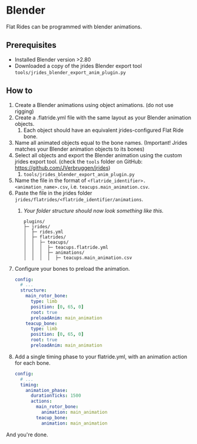# Blender

Flat Rides can be programmed with blender animations.

## Prerequisites
- Installed Blender version >2.80
- Downloaded a copy of the jrides Blender export tool `tools/jrides_blender_export_anim_plugin.py`

## How to

1. Create a Blender animations using object animations. (do not use rigging)
2. Create a .flatride.yml file with the same layout as your Blender animation objects.
   1. Each object should have an equivalent jrides-configured Flat Ride bone.
3. Name all animated objects equal to the bone names. (Important! Jrides matches your Blender animation objects to its bones)
4. Select all objects and export the Blender animation using the custom jrides export tool. (check the `tools` folder on GitHub: https://github.com/JVerbruggen/jrides)
   1. `tools/jrides_blender_export_anim_plugin.py`
5. Name the file in the format of `<flatride_identifier>.<animation_name>.csv`, i.e. `teacups.main_animation.csv`.
6. Paste the file in the jrides folder `jrides/flatrides/<flatride_identifier/animations`.
   1. *Your folder structure should now look something like this.*
   
      ```
      plugins/
      ├─ jrides/
      │  ├─ rides.yml
      │  ├─ flatrides/
      │  │  ├─ teacups/
      │  │  │  ├─ teacups.flatride.yml
      │  │  │  ├─ animations/
      │  │  │  │  ├─ teacups.main_animation.csv
      ```
8. Configure your bones to preload the animation.
    ```yml
    config:
      # ...
      structure:
        main_rotor_bone:
          type: limb
          position: [0, 65, 0]
          root: true
          preloadAnim: main_animation
        teacup_bone:
          type: limb
          position: [0, 65, 0]
          root: true
          preloadAnim: main_animation
    ```
9. Add a single timing phase to your flatride.yml, with an animation action for each bone.
    ```yml
    config:
      # ...
      timing:
        animation_phase:
          durationTicks: 1500
          actions:
            main_rotor_bone:
              animation: main_animation
            teacup_bone:
              animation: main_animation
    ```

And you're done.